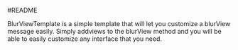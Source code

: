 #README

BlurViewTemplate is a simple template that will let you customize a blurView message easily. Simply addviews to the blurView method and you will be able to easily customize any interface that you need.